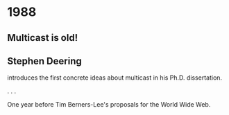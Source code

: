 # 1988


## Multicast is old!


## Stephen Deering

introduces the first concrete ideas about multicast in his Ph.D. dissertation.

. . .

One year before Tim Berners-Lee's proposals for the World Wide Web.


